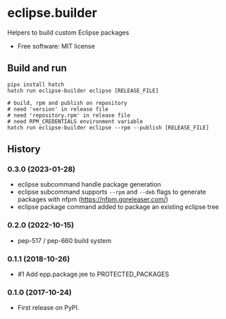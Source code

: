# eclipse.builder

Helpers to build custom Eclipse packages

* Free software: MIT license

## Build and run

```
pipx install hatch
hatch run eclipse-builder eclipse [RELEASE_FILE]

# build, rpm and publish on repository
# need 'version' in release file
# need 'repository.rpm' in release file
# need RPM_CREDENTIALS environment variable
hatch run eclipse-builder eclipse --rpm --publish [RELEASE_FILE]
```

## History

### 0.3.0 (2023-01-28)

* eclipse subcommand handle package generation
* eclipse subcommand supports `--rpm` and `--deb` flags to generate packages
  with nfpm (https://nfpm.goreleaser.com/)
* eclipse package command added to package an existing eclipse tree

### 0.2.0 (2022-10-15)

* pep-517 / pep-660 build system

### 0.1.1 (2018-10-26)

* #1 Add epp.package.jee to PROTECTED_PACKAGES

### 0.1.0 (2017-10-24)

* First release on PyPI.
